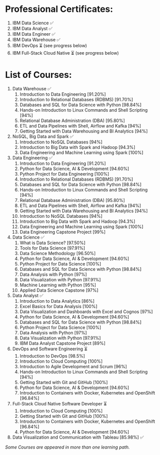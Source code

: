 # Professional Certificates:

1. IBM Data Science ✅
1. IBM Data Analyst ✅
1. IBM Data Engineer ✅
1. IBM Data Warehouse ✅
1. IBM DevOps ⏳ (see progress below)
1. IBM Full-Stack Cloud Native ⏳ (see progress below)

# List of Courses:

1. Data Warehouse ✅
    1. Introduction to Data Engineering [91.20%]
    2. Introduction to Relational Databases (RDBMS) [91.70%]
    3. Databases and SQL for Data Science with Python [98.84%]
    4. Hands-on Introduction to Linux Commands and Shell Scripting [94%]
    5. Relational Database Administration (DBA) [95.80%]
    6. ETL and Data Pipelines with Shell, Airflow and Kafka [94%]
    7. Getting Started with Data Warehousing and BI Analytics [94%]
1. NoSQL, Big Data and Spark ✅
    1. Introduction to NoSQL Databases [94%]
    1. Introduction to Big Data with Spark and Hadoop [94.3%]
    1. Data Engineering and Machine Learning using Spark [100%]
1. Data Engineering ✅
    1. Introduction to Data Engineering [91.20%]
    2. Python for Data Science, AI & Development [94.60%]
    3. Python Project for Data Engineering [100%]
    4. Introduction to Relational Databases (RDBMS) [91.70%]
    5. Databases and SQL for Data Science with Python [98.84%]
    6. Hands-on Introduction to Linux Commands and Shell Scripting [94%]
    7. Relational Database Administration (DBA) [95.80%]
    8. ETL and Data Pipelines with Shell, Airflow and Kafka [94%]
    9. Getting Started with Data Warehousing and BI Analytics [94%]
    10. Introduction to NoSQL Databases [94%]
    11. Introduction to Big Data with Spark and Hadoop [94.3%]
    12. Data Engineering and Machine Learning using Spark [100%]
    13. Data Engineering Capstone Project [99%]
1. Data Science ✅
    1. What is Data Science? [97.50%]
    2. Tools for Data Science [97.91%]
    3. Data Science Methodology [96.50%] 
    4. Python for Data Science, AI & Development [94.60%]
    5. Python Project for Data Science [100%]
    6. Databases and SQL for Data Science with Python [98.84%]
    1. Data Analysis with Python [97%]
    1. Data Visualization with Python [97.91%] 
    1. Machine Learning with Python [95%] 
    1. Applied Data Science Capstone [97%]
1. Data Analyst ✅
    1. Introduction to Data Analytics [86%]
    1. Excel Basics for Data Analysis [100%]
    1. Data Visualization and Dashboards with Excel and Cognos [97%]
    1. Python for Data Science, AI & Development [94.60%]
    1. Databases and SQL for Data Science with Python [98.84%]
    1. Python Project for Data Science [100%]
    1. Data Analysis with Python [97%]
    1. Data Visualization with Python [97.91%]
    1. IBM Data Analyst Capstone Project [89%]
1. DevOps and Software Engineering ⏳
    1. Introduction to DevOps [98.5%]
    1. Introduction to Cloud Computing [100%]
    1. Introduction to Agile Development and Scrum [96%] 
    1. Hands-on Introduction to Linux Commands and Shell Scripting [94%]
    1. Getting Started with Git and GitHub [100%]
    1. Python for Data Science, AI & Development [94.60%]
    1. Introduction to Containers with Docker, Kubernetes and OpenShift [96.84%]
1. Full-Stack Cloud Native Software Developer ⏳
    1. Introduction to Cloud Computing [100%]
    1. Getting Started with Git and GitHub [100%]
    1. Introduction to Containers with Docker, Kubernetes and OpenShift [96.84%]
    1. Python for Data Science, AI & Development [94.60%]
1. Data Visualization and Communication with Tableau [85.98%] ✅

*Some Courses are appeared in more than one learning path.*

